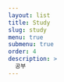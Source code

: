 ```yaml
---
layout: list
title: Study
slug: study
menu: true
submenu: true
order: 4
description: >
  공부
---
```

